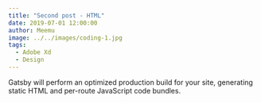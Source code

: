 ```yaml
---
title: "Second post - HTML"
date: 2019-07-01 12:00:00
author: Meemu
image: ../../images/coding-1.jpg
tags:
  - Adobe Xd
  - Design
---
```


Gatsby will perform an optimized production build for your site, generating static HTML and per-route JavaScript code bundles.
